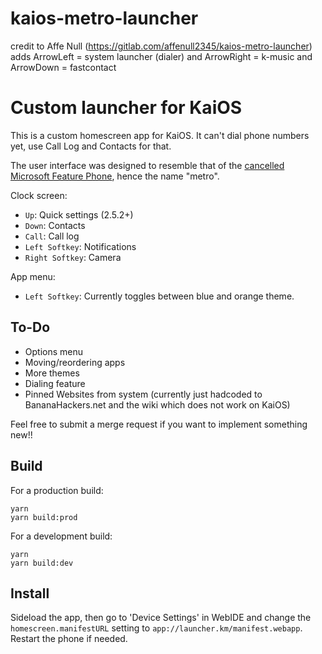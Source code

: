 # kaios-metro-launcher
credit to Affe Null (https://gitlab.com/affenull2345/kaios-metro-launcher)
adds ArrowLeft = system launcher (dialer) and ArrowRight = k-music and ArrowDown = fastcontact

# Custom launcher for KaiOS

This is a custom homescreen app for KaiOS. It can't dial phone numbers yet,
use Call Log and Contacts for that.

The user interface was designed to resemble that of the [cancelled Microsoft
Feature Phone](https://www.windowscentral.com/microsoft-feature-phone-rm-1182-windows), hence the name "metro".



Clock screen:
 - `Up`: Quick settings (2.5.2+)
 - `Down`: Contacts
 - `Call`: Call log
 - `Left Softkey`: Notifications
 - `Right Softkey`: Camera

App menu:
 - `Left Softkey`: Currently toggles between blue and orange theme.

## To-Do

 - Options menu
 - Moving/reordering apps
 - More themes
 - Dialing feature
 - Pinned Websites from system (currently just hadcoded to
   BananaHackers.net and the wiki which does not work on KaiOS)

Feel free to submit a merge request if you want to implement something new!!

## Build

For a production build:
```
yarn
yarn build:prod
```

For a development build:
```
yarn
yarn build:dev
```

## Install

Sideload the app, then go to 'Device Settings' in WebIDE and change the
`homescreen.manifestURL` setting to `app://launcher.km/manifest.webapp`.
Restart the phone if needed.
